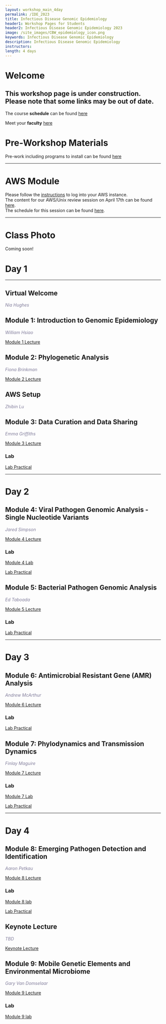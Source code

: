 ```yaml
---
layout: workshop_main_4day
permalink: /IDE_2023
title: Infectious Disease Genomic Epidemiology
header1: Workshop Pages for Students
header2: Infectious Disease Genomic Epidemiology 2023
image: /site_images/CBW_epidemiology_icon.png
keywords: Infectious Disease Genomic Epidemiology
description: Infectious Disease Genomic Epidemiology
instructors: 
length: 4 days
---
```


# Welcome <a id="welcome"></a> 

## This workshop page is under construction. Please note that some links may be out of date.

The course **schedule** can be found [here](https://bioinformaticsdotca.github.io/IDE_2023_schedule)

Meet your **faculty** [here](https://drive.google.com/file/d/1qlAcSC03gozAOMi9TuQYT8CbbiuFX0ZB/view?usp=share_link)

# Pre-Workshop Materials <a id="preworkshop"></a>

Pre-work including programs to install can be found [here](https://forms.gle/zJ1ekmvePMiPZ6zu9)

***

# AWS Module <a id="preworkshop"></a>

Please follow the [instructions](https://bioinformaticsdotca.github.io/AWS_setup) to log into your AWS instance.  
The content for our AWS/Unix review session on April 17th can be found [here](/AWS_IDE23).  
The schedule for this session can be found [here](https://bioinformaticsdotca.github.io/AWS_IDE23_Schedule).  


***

# Class Photo

Coming soon!  



# Day 1 <a id="day1"></a>

***

## Virtual Welcome

*<font color="#827e9c"> Nia Hughes</font>*

## Module 1: Introduction to Genomic Epidemiology

*<font color="#827e9c">William Hsiao</font>*  

[Module 1 Lecture]()


## Module 2: Phylogenetic Analysis
*<font color="#827e9c">Fiona Brinkman</font>*  

[Module 2 Lecture]()
 

## AWS Setup
*<font color="#827e9c">Zhibin Lu</font>* 


## Module 3: Data Curation and Data Sharing

*<font color="#827e9c">Emma Griffiths</font>*  

[Module 3 Lecture]()

### Lab
 
[Lab Practical]()


***
# Day 2 <a id="day2"></a>

## Module 4: Viral Pathogen Genomic Analysis - Single Nucleotide Variants 

*<font color="#827e9c">Jared Simpson</font>*  

[Module 4 Lecture]()
 
### Lab

[Module 4 Lab]()

[Lab Practical]()


## Module 5: Bacterial Pathogen Genomic Analysis

*<font color="#827e9c">Ed Taboada</font>*  

[Module 5 Lecture]()
 
### Lab
 
[Lab Practical]()



***
# Day 3 <a id="day3"></a>


## Module 6: Antimicrobial Resistant Gene (AMR) Analysis

*<font color="#827e9c">Andrew McArthur</font>*  

[Module 6 Lecture]()
 
### Lab
 
[Lab Practical]()



## Module 7: Phylodynamics and Transmission Dynamics 

*<font color="#827e9c">Finlay Maguire</font>*  

[Module 7 Lecture]()
 
### Lab

[Module 7 Lab]()

[Lab Practical]()



***
# Day 4 <a id="day4"></a>


## Module 8: Emerging Pathogen Detection and Identification

*<font color="#827e9c">Aaron Petkau</font>*  

[Module 8 Lecture]()

### Lab
[Module 8 lab]()

[Lab Practical]()


## Keynote Lecture

*<font color="#827e9c">TBD</font>*  

[Keynote Lecture]()


## Module 9: Mobile Genetic Elements and Environmental Microbiome 

*<font color="#827e9c">Gary Van Domselaar</font>*  

[Module 9 Lecture]()

### Lab
[Module 9 lab]()

